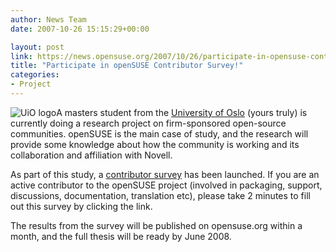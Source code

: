 ```yaml
---
author: News Team
date: 2007-10-26 15:15:29+00:00

layout: post
link: https://news.opensuse.org/2007/10/26/participate-in-opensuse-contributor-survey/
title: "Participate in openSUSE Contributor Survey!"
categories:
- Project
---
```

![UiO logo](http://folk.uio.no/janfst/uiologo_small.png)A masters student from the [University of Oslo](http://www.uio.no) (yours truly) is currently doing a research project on firm-sponsored open-source communities. openSUSE is the main case of study, and the research will provide some knowledge about how the community is working and its collaboration and affiliation with Novell.

As part of this study, a [contributor survey](https://nettskjema.uio.no/answer.html?fid=38823&lang=en) has been launched. If you are an active contributor to the openSUSE project (involved in packaging, support, discussions, documentation, translation etc), please take 2 minutes to fill out this survey by clicking the link.

The results from the survey will be published on opensuse.org within a month, and the full thesis will be ready by June 2008.
